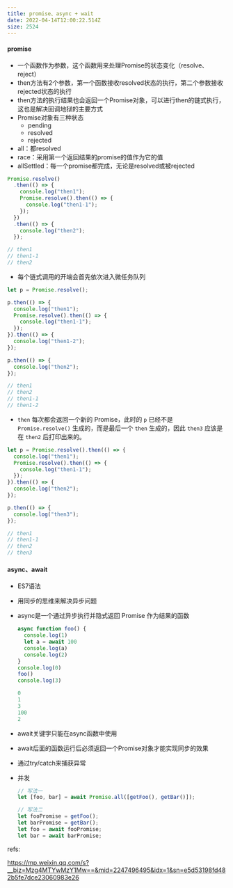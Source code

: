 ```yaml
---
title: promise、async + wait
date: 2022-04-14T12:00:22.514Z
size: 2524
---
```

#### promise

- 一个函数作为参数，这个函数用来处理Promise的状态变化（resolve、reject）
- then方法有2个参数，第一个函数接收resolved状态的执行，第二个参数接收rejected状态的执行
- then方法的执行结果也会返回一个Promise对象，可以进行then的链式执行，这也是解决回调地狱的主要方式
- Promise对象有三种状态
  - pending
  - resolved
  - rejected
- all：都resolved
- race：采用第一个返回结果的promise的值作为它的值
- allSettled：每一个promise都完成，无论是resolved或被rejected

```js
Promise.resolve()
  .then(() => {
    console.log("then1");
    Promise.resolve().then(() => {
      console.log("then1-1");
    });
  })
  .then(() => {
    console.log("then2");
  });

// then1
// then1-1
// then2
```

- 每个链式调用的开端会首先依次进入微任务队列

```js
let p = Promise.resolve();

p.then(() => {
  console.log("then1");
  Promise.resolve().then(() => {
    console.log("then1-1");
  });
}).then(() => {
  console.log("then1-2");
});

p.then(() => {
  console.log("then2");
});

// then1
// then2
// then1-1
// then1-2
```

- `then` 每次都会返回一个新的 Promise，此时的 `p` 已经不是 `Promise.resolve()` 生成的，而是最后一个 `then` 生成的，因此 `then3` 应该是在 `then2` 后打印出来的。

```js
let p = Promise.resolve().then(() => {
  console.log("then1");
  Promise.resolve().then(() => {
    console.log("then1-1");
  });
}).then(() => {
  console.log("then2");
});

p.then(() => {
  console.log("then3");
});

// then1
// then1-1
// then2
// then3
```



#### async、await

- ES7语法

- 用同步的思维来解决异步问题

- async是一个通过异步执行并隐式返回 Promise 作为结果的函数

  ```js
  async function foo() {
    console.log(1)
    let a = await 100
    console.log(a)
    console.log(2)
  }
  console.log(0)
  foo()
  console.log(3)
  
  0
  1
  3
  100
  2
  ```

- await关键字只能在async函数中使用

- await后面的函数运行后必须返回一个Promise对象才能实现同步的效果

- 通过try/catch来捕获异常

- 并发

  ```js
  // 写法一
  let [foo, bar] = await Promise.all([getFoo(), getBar()]);
  
  // 写法二
  let fooPromise = getFoo();
  let barPromise = getBar();
  let foo = await fooPromise;
  let bar = await barPromise;
  ```

  



refs:

https://mp.weixin.qq.com/s?__biz=Mzg4MTYwMzY1Mw==&mid=2247496495&idx=1&sn=e5d53198fd482b5fe7dce23060983e26
